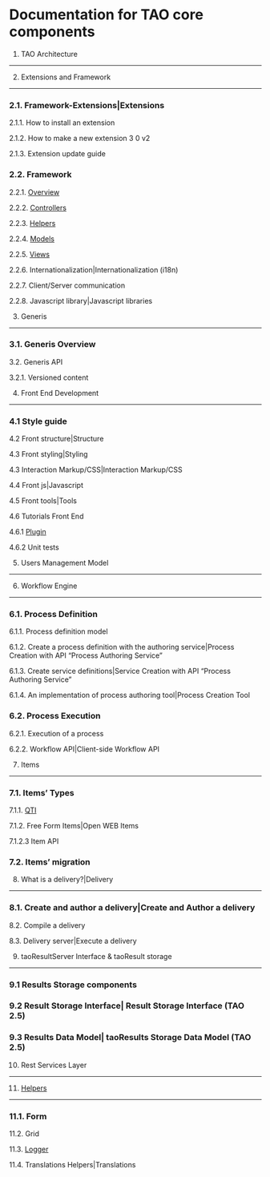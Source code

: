 <!--
parent: 'Developer Guide'
created_at: '2010-12-02 16:28:43'
updated_at: '2016-06-17 16:51:04'
authors:
    - 'Christophe Noel'
tags:
    - 'Developer Guide'
-->



Documentation for TAO core components
=====================================

1. TAO Architecture
-----------------------

2. Extensions and Framework
---------------------------

### 2.1. Framework-Extensions|Extensions

2.1.1. How to install an extension<br/>

2.1.2. How to make a new extension 3 0 v2<br/>

2.1.3. Extension update guide

### 2.2. Framework

2.2.1. [Overview](../documentation-for-core-components/overview.md)<br/>

2.2.2. [Controllers](../documentation-for-core-components/controllers.md)<br/>

2.2.3. [Helpers](../documentation-for-core-components/helpers.md)<br/>

2.2.4. [Models](../documentation-for-core-components/models.md)<br/>

2.2.5. [Views](../documentation-for-core-components/views.md)<br/>

2.2.6. Internationalization|Internationalization (i18n)<br/>

2.2.7. Client/Server communication<br/>

2.2.8. Javascript library|Javascript libraries

3. Generis
----------

### 3.1. Generis Overview<br/>

3.2. Generis API

3.2.1. Versioned content

4. Front End Development
------------------------

### 4.1 Style guide<br/>

4.2 Front structure|Structure<br/>

4.3 Front styling|Styling<br/>

4.3 Interaction Markup/CSS|Interaction Markup/CSS<br/>

4.4 Front js|Javascript<br/>

4.5 Front tools|Tools<br/>

4.6 Tutorials Front End

4.6.1 [Plugin](../documentation-for-core-components/plugin.md)<br/>

4.6.2 Unit tests

5. Users Management Model
-----------------------------

6. Workflow Engine
----------------------

### 6.1. Process Definition

6.1.1. Process definition model<br/>

6.1.2. Create a process definition with the authoring service|Process Creation with API “Process Authoring Service”<br/>

6.1.3. Create service definitions|Service Creation with API “Process Authoring Service”<br/>

6.1.4. An implementation of process authoring tool|Process Creation Tool

### 6.2. Process Execution

6.2.1. Execution of a process<br/>

6.2.2. Workflow API|Client-side Workflow API

7. Items
--------

### 7.1. Items’ Types

7.1.1. [QTI](../items-types/qti.md)<br/>

7.1.2. Free Form Items|Open WEB Items<br/>

7.1.2.3 Item API

### 7.2. Items’ migration

8. What is a delivery?|Delivery
-----------------------------------

### 8.1. Create and author a delivery|Create and Author a delivery<br/>

8.2. Compile a delivery<br/>

8.3. Delivery server|Execute a delivery

9. taoResultServer Interface & taoResult storage
------------------------------------------------

### 9.1 Results Storage components

### 9.2 Result Storage Interface| Result Storage Interface (TAO 2.5)

### 9.3 Results Data Model| taoResults Storage Data Model (TAO 2.5)

10. Rest Services Layer
---------------------------

11. [Helpers](../documentation-for-core-components/helpers.md)
---------------

### 11.1. Form<br/>

11.2. Grid<br/>

11.3. [Logger](../documentation-for-core-components/logger.md)<br/>

11.4. Translations Helpers|Translations

